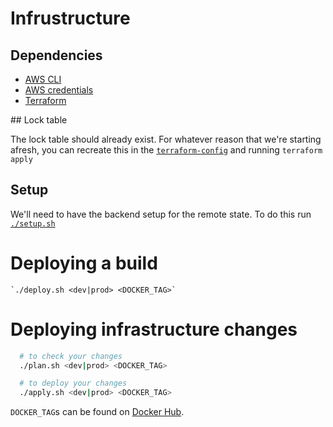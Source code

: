 # Infrustructure

## Dependencies

- [AWS CLI](http://docs.aws.amazon.com/cli/latest/userguide/installing.html#install-with-pip)
- [AWS credentials](http://docs.aws.amazon.com/cli/latest/userguide/cli-chap-getting-started.html)
- [Terraform](https://www.terraform.io/intro/getting-started/install.html)

## Lock table

The lock table should already exist. For whatever reason that we're starting afresh, you can recreate this in the [`terraform-config`](terraform-config) and running `terraform apply`

## Setup

We'll need to have the backend setup for the remote state.
To do this run [`./setup.sh`](setup.sh)

# Deploying a build

    `./deploy.sh <dev|prod> <DOCKER_TAG>`

# Deploying infrastructure changes
```bash
  # to check your changes
  ./plan.sh <dev|prod> <DOCKER_TAG>

  # to deploy your changes
  ./apply.sh <dev|prod> <DOCKER_TAG>
```

`DOCKER_TAG`s can be found on [Docker Hub](https://hub.docker.com/r/wellcome/wellcomecollection/tags/).
